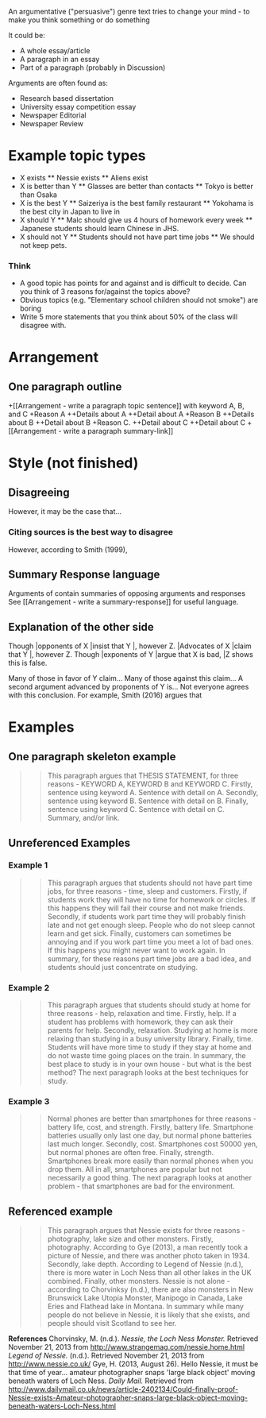 An argumentative ("persuasive") genre text tries to change your mind - to make you think something or do something

It could be:
* A whole essay/article
* A paragraph in an essay
* Part of a paragraph (probably in Discussion)

Arguments are often found as:
* Research based dissertation
* University essay competition essay
* Newspaper Editorial
* Newspaper Review

# Example topic types
* X exists
** Nessie exists
** Aliens exist
* X is better than Y
** Glasses are better than contacts
** Tokyo is better than Osaka
* X is the best Y
** Saizeriya is the best family restaurant
** Yokohama is the best city in Japan to live in
* X should Y
** Malc should give us 4 hours of homework every week
** Japanese students should learn Chinese in JHS.
* X should not Y
** Students should not have part time jobs
** We should not keep pets.

### Think
* A good topic has points for and against and is difficult to decide. Can you think of 3 reasons for/against the topics above?
* Obvious topics (e.g. "Elementary school children should not smoke") are boring
* Write 5 more statements that you think about 50% of the class will disagree with.

# Arrangement
## One paragraph outline
+[[Arrangement - write a paragraph topic sentence]] with keyword A, B, and C
+Reason A
++Details about A
++Detail about A
+Reason B
++Details about B
++Detail about B
+Reason C.
++Detail about C
++Detail about C
+[[Arrangement - write a paragraph summary-link]]

# Style (not finished)
## Disagreeing
However, it may be the case that…
### Citing sources is the best way to disagree
However, according to Smith (1999),

## Summary Response language
Arguments of contain summaries of opposing arguments and responses
See [[Arrangement - write a summary-response]] for useful language.

## Explanation of the other side
Though 	|opponents of X |insist that Y 	|, however Z.
		|Advocates of X |claim that Y 	|, however Z.
Though 	|exponents of Y |argue that X is bad, |Z shows this is false.

Many of those in favor of Y claim…
Many of those against this claim…
A second argument advanced by proponents of Y is…
Not everyone agrees with this conclusion. For example, Smith (2016) argues that


# Examples
## One paragraph skeleton example
>>This paragraph argues that THESIS STATEMENT, for three reasons - KEYWORD A, KEYWORD B and KEYWORD C. Firstly, sentence using keyword A. Sentence with detail on A. Secondly, sentence using keyword B. Sentence with detail on B. Finally, sentence using keyword C. Sentence with detail on C. Summary, and/or link.

## Unreferenced Examples
### Example 1
>>This paragraph argues that students should not have part time jobs, for three reasons - time, sleep and customers. Firstly, if students work they will have no time for homework or circles. If this happens they will fail their course and not make friends.  Secondly, if students work part time they will probably finish late and not get enough sleep. People who do not sleep cannot learn and get sick. Finally, customers can sometimes be annoying and if you work part time you meet a lot of bad ones. If this happens you might never want to work again. In summary, for these reasons part time jobs are a bad idea, and students should just concentrate on studying.

### Example 2
>>This paragraph argues that students should study at home for three reasons - help, relaxation and time. Firstly, help. If a student has problems with homework, they can ask their parents for help. Secondly, relaxation. Studying at home is more relaxing than studying in a busy university library. Finally, time. Students will have more time to study if they stay at home and do not waste time going places on the train.  In summary, the best place to study is in your own house - but what is the best method? The next paragraph looks at the best techniques for study.

### Example 3
>>Normal phones are better than smartphones for three reasons - battery life, cost, and strength. Firstly, battery life. Smartphone batteries usually only last one day, but normal phone batteries last much longer. Secondly, cost. Smartphones cost 50000 yen, but normal phones are often free. Finally, strength. Smartphones break more easily than normal phones when you drop them. All in all, smartphones are popular but not necessarily a good thing. The next paragraph looks at another problem - that smartphones are bad for the environment.

## Referenced example
>>This paragraph argues that Nessie exists for three reasons - photography, lake size and other monsters. Firstly, photography. According to Gye (2013), a man recently took a picture of Nessie, and there was another photo taken in 1934. Secondly, lake depth. According to Legend of Nessie (n.d.), there is more water in Loch Ness than all other lakes in the UK combined. Finally, other monsters. Nessie is not alone - according to Chorvinksy (n.d.), there are also monsters in  New Brunswick Lake Utopia Monster, Manipogo in Canada, Lake Eries and Flathead lake in Montana. In summary while many people do not believe in Nessie, it is likely that she exists, and people should visit Scotland to see her.

__References__
<ref>
Chorvinsky, M. (n.d.). _Nessie, the Loch Ness Monster._ Retrieved November 21, 2013 from http://www.strangemag.com/nessie.home.html
_Legend of Nessie._ (n.d.). Retrieved November 21, 2013 from http://www.nessie.co.uk/
Gye, H. (2013, August  26). Hello Nessie, it must be that time of year... amateur photographer snaps 'large black object' moving beneath waters of Loch Ness. _Daily Mail._ Retrieved from http://www.dailymail.co.uk/news/article-2402134/Could-finally-proof-Nessie-exists-Amateur-photographer-snaps-large-black-object-moving-beneath-waters-Loch-Ness.html
</ref>
